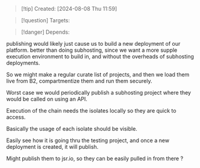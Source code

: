 
>[!tip] Created: [2024-08-08 Thu 11:59]

>[!question] Targets: 

>[!danger] Depends: 

publishing would likely just cause us to build a new deployment of our platform.
better than doing subhosting, since we want a more supple execution environment to build in, and without the overheads of subhosting deployments.

So we might make a regular curate list of projects, and then we load them live from B2, compartmentize them and run them securely.

Worst case we would periodically publish a subhosting project where they would be called on using an API.

Execution of the chain needs the isolates locally so they are quick to access.

Basically the usage of each isolate should be visible.

Easily see how it is going thru the testing project, and once a new deployment is created, it will publish.

Might publish them to jsr.io, so they can be easily pulled in from there ?